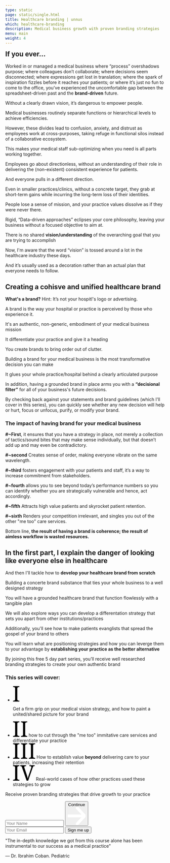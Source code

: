 ```yaml
---
type: static
page: static/single.html
title: Healthcare branding | unnus
which: healthcare-branding
description: Medical business growth with proven branding strategies  
menu: main
weight: 4
---
```

<section class="course-intro">
	<div class="container">
		<div class="course-intro-holder">
			<div class="text-content">
<h2 style="margin-top:0">If you ever...</h2>

<p>Worked in or managed a medical business where “process” overshadows purpose; where colleagues don’t collaborate; where decisions seem disconnected; where expressions get lost in translation; where the spark of inspiration fizzles before it reaches your patients; or where it’s just no fun to come to the office, you’ve experienced the uncomfortable gap between the spreadsheet-driven past and the <b>brand-driven</b> future.</p>

<p>Without a clearly drawn vision, it’s dangerous to empower people.</p>
<p>Medical businesses routinely separate functions or hierarchical levels to achieve efficiencies.</p>
<p>However, these divides lead to confusion, anxiety, and distrust as employees work at cross-purposes, taking refuge in functional silos instead of a collaborative ecosystem.</p>

<p>This makes your medical staff sub-optimizing when you need is all parts working together.</p>

<p>Employees go about directionless, without an understanding of their role in delivering the (non-existent) consistent experience for patients.</p>

<p>And everyone pulls in a different direction.</p>

<p>Even in smaller practices/clinics, without a concrete target, they grab at short-term gains while incurring the long-term loss of their identities.</p>


<p>People lose a sense of mission, and your practice values dissolve as if they were never there.</p>

<p>Rigid, “Data-driven approaches” eclipses your core philosophy, leaving your business without a focused objective to aim at.</p>

<p>There is no shared <b>vision/understanding</b> of the overarching goal that you are trying to accomplish</p>

<p>Now, I'm aware that the word “vision” is tossed around a lot in the healthcare industry these days.</p>

<p>And it’s usually used as a decoration rather than an actual plan that everyone needs to follow.</p>

<h2>Creating a cohisve and unified healthcare brand</h2>
<p><b>What's a brand?</b> Hint: It’s not your hospitl's logo or advertising.</p>
<p>A brand is the way your hospital or practice is perceived by those who experience it.</p>
<p>It's an authentic, non-generic, embodiment of your medical business mission</p>
<p>It differentiate your practice and give it a heading</p>
<p>You create brands to bring order out of clutter.</p>
<p>Building a brand for your medical business is the most transformative decision you can make</p>
<p>It glues your whole practice/hospital behind a clearly articulated purpose</p>
<p>In addition, having a grounded brand in place arms you with a <b>“decisional filter”</b> for all of your business's future decisions.</p>
<p>By checking back against your statements and brand guidelines (which I'll cover in this series), you can quickly see whether any new decision will help or hurt, focus or unfocus, purify, or modify your brand. </p>

<h3>The impact of having brand for your medical business</h3>

<b>#~First</b>, it ensures that you have a strategy in place, not merely a collection of tactics/sound bites that may make sense individually, but that doesn’t add up and may even be contradictory. 

<b>#~second</b> Creates sense of order, making everyone vibrate on the same wavelength.

<b>#~third</b> fosters engagement with your patients and staff, it’s a way to increase commitment from stakeholders. 

<b>#~fourth</b> allows you to see beyond today’s performance numbers so you can identify whether you are strategically vulnerable and hence, act accordingly. 

<b>#~fifth</b> Attracts high value patients and skyrocket patient retention. 

<b>#~sixth</b> Renders your competition irrelevant, and singles you out of the other "me too" care services. 

<p>Bottom line, <b>the result of having a brand is coherence; the result of aimless workflow is wasted resources.</b></p>

<h2>In the first part, I explain the danger of looking like everyone else in healthcare</h2>
<p>And then I'll tackle how to <b>develop your healthcare brand from scratch</b></p>
<p>Building a concerte brand substance that ties your whole business to a well designed strategy</p>
<p>You will have a grounded healthcare brand that function flowlessly with a tangible plan</p>
<p>We will also explore ways you can develop a differentation strategy that sets you apart from other institutions/practices</p>
<p>Additionally, you'll see how to make patients evanglists that spread the gospel of your brand to others</p>
<p>You will learn what are positioning strategies and how you can leverge them to your advantage by <strong>establishing your practice as the better alternative</strong></p>				


<!-- <p>Lists of core values that practices/hospitals publish to help them define their cultures.</p>

<p>They appear to be selected from a short list of about 12 virtues.</p>
<p><b>Our culture is (choose four):</b></p>

<p>Innovative, data-driven, patient-focused, proactive, responsive, honest, trusted, quality-care, progressive, ethical, accountable, and optimistic.</p>

<p>While virutes like the above are admirable, to stand apart requires you to define what makes you unique, not by what makes you admirable.</p>

<p>Having culture in your medical business is critical</p>
<p>However, copy and pasting values won't </p>

 -->

<p>By joining this free 5 day part series, you’ll receive well researched branding strategies to create your own authentic brand</p>

<h3>This series will cover:</h3>
<ul class="course-check">
<li><svg width="21" height="49" viewBox="0 0 21 49" fill="none" xmlns="http://www.w3.org/2000/svg">
<path d="M0.589844 49V46.1445H1.45312C2.22786 46.1445 2.94727 46.0892 3.61133 45.9785C4.29753 45.8678 4.89518 45.6465 5.4043 45.3145C5.91341 44.9603 6.31185 44.4622 6.59961 43.8203C6.88737 43.1784 7.03125 42.3262 7.03125 41.2637V8.19336C7.03125 7.13086 6.88737 6.27865 6.59961 5.63672C6.31185 4.99479 5.91341 4.50781 5.4043 4.17578C4.89518 3.82161 4.29753 3.58919 3.61133 3.47852C2.94727 3.36784 2.22786 3.3125 1.45312 3.3125H0.589844V0.457031H20.3789V3.3125H19.4824C18.7298 3.3125 18.0104 3.36784 17.3242 3.47852C16.638 3.58919 16.0404 3.82161 15.5312 4.17578C15.0443 4.50781 14.6458 4.99479 14.3359 5.63672C14.0482 6.27865 13.9043 7.13086 13.9043 8.19336V41.2637C13.9043 42.3262 14.0482 43.1784 14.3359 43.8203C14.6458 44.4622 15.0443 44.9603 15.5312 45.3145C16.0404 45.6465 16.638 45.8678 17.3242 45.9785C18.0104 46.0892 18.7298 46.1445 19.4824 46.1445H20.3789V49H0.589844Z" fill="black"/>
</svg>

Get a firm grip on your medical vision strategy, and how to paint a united/shared picture for your brand</li>
<li> 
<svg width="46" height="49" viewBox="0 0 46 49" fill="none" xmlns="http://www.w3.org/2000/svg">
<path d="M0.589844 49V46.1445H1.45312C2.22786 46.1445 2.94727 46.0892 3.61133 45.9785C4.29753 45.8678 4.89518 45.6465 5.4043 45.3145C5.91341 44.9603 6.31185 44.4622 6.59961 43.8203C6.88737 43.1784 7.03125 42.3262 7.03125 41.2637V8.19336C7.03125 7.13086 6.88737 6.27865 6.59961 5.63672C6.31185 4.99479 5.91341 4.50781 5.4043 4.17578C4.89518 3.82161 4.29753 3.58919 3.61133 3.47852C2.94727 3.36784 2.22786 3.3125 1.45312 3.3125H0.589844V0.457031H20.3789V3.3125H19.4824C18.7298 3.3125 18.0104 3.36784 17.3242 3.47852C16.638 3.58919 16.0404 3.82161 15.5312 4.17578C15.0443 4.50781 14.6458 4.99479 14.3359 5.63672C14.0482 6.27865 13.9043 7.13086 13.9043 8.19336V41.2637C13.9043 42.3262 14.0482 43.1784 14.3359 43.8203C14.6458 44.4622 15.0443 44.9603 15.5312 45.3145C16.0404 45.6465 16.638 45.8678 17.3242 45.9785C18.0104 46.0892 18.7298 46.1445 19.4824 46.1445H20.3789V49H0.589844ZM25.5586 49V46.1445H26.4219C27.1966 46.1445 27.916 46.0892 28.5801 45.9785C29.2663 45.8678 29.8639 45.6465 30.373 45.3145C30.8822 44.9603 31.2806 44.4622 31.5684 43.8203C31.8561 43.1784 32 42.3262 32 41.2637V8.19336C32 7.13086 31.8561 6.27865 31.5684 5.63672C31.2806 4.99479 30.8822 4.50781 30.373 4.17578C29.8639 3.82161 29.2663 3.58919 28.5801 3.47852C27.916 3.36784 27.1966 3.3125 26.4219 3.3125H25.5586V0.457031H45.3477V3.3125H44.4512C43.6986 3.3125 42.9792 3.36784 42.293 3.47852C41.6068 3.58919 41.0091 3.82161 40.5 4.17578C40.013 4.50781 39.6146 4.99479 39.3047 5.63672C39.0169 6.27865 38.873 7.13086 38.873 8.19336V41.2637C38.873 42.3262 39.0169 43.1784 39.3047 43.8203C39.6146 44.4622 40.013 44.9603 40.5 45.3145C41.0091 45.6465 41.6068 45.8678 42.293 45.9785C42.9792 46.0892 43.6986 46.1445 44.4512 46.1445H45.3477V49H25.5586Z" fill="black"/>
</svg>
how to cut through the "me too" immitative care services and differentiate your practice</li>
<li>
<svg width="71" height="49" viewBox="0 0 71 49" fill="none" xmlns="http://www.w3.org/2000/svg">
<path d="M0.589844 49V46.1445H1.45312C2.22786 46.1445 2.94727 46.0892 3.61133 45.9785C4.29753 45.8678 4.89518 45.6465 5.4043 45.3145C5.91341 44.9603 6.31185 44.4622 6.59961 43.8203C6.88737 43.1784 7.03125 42.3262 7.03125 41.2637V8.19336C7.03125 7.13086 6.88737 6.27865 6.59961 5.63672C6.31185 4.99479 5.91341 4.50781 5.4043 4.17578C4.89518 3.82161 4.29753 3.58919 3.61133 3.47852C2.94727 3.36784 2.22786 3.3125 1.45312 3.3125H0.589844V0.457031H20.3789V3.3125H19.4824C18.7298 3.3125 18.0104 3.36784 17.3242 3.47852C16.638 3.58919 16.0404 3.82161 15.5312 4.17578C15.0443 4.50781 14.6458 4.99479 14.3359 5.63672C14.0482 6.27865 13.9043 7.13086 13.9043 8.19336V41.2637C13.9043 42.3262 14.0482 43.1784 14.3359 43.8203C14.6458 44.4622 15.0443 44.9603 15.5312 45.3145C16.0404 45.6465 16.638 45.8678 17.3242 45.9785C18.0104 46.0892 18.7298 46.1445 19.4824 46.1445H20.3789V49H0.589844ZM25.5586 49V46.1445H26.4219C27.1966 46.1445 27.916 46.0892 28.5801 45.9785C29.2663 45.8678 29.8639 45.6465 30.373 45.3145C30.8822 44.9603 31.2806 44.4622 31.5684 43.8203C31.8561 43.1784 32 42.3262 32 41.2637V8.19336C32 7.13086 31.8561 6.27865 31.5684 5.63672C31.2806 4.99479 30.8822 4.50781 30.373 4.17578C29.8639 3.82161 29.2663 3.58919 28.5801 3.47852C27.916 3.36784 27.1966 3.3125 26.4219 3.3125H25.5586V0.457031H45.3477V3.3125H44.4512C43.6986 3.3125 42.9792 3.36784 42.293 3.47852C41.6068 3.58919 41.0091 3.82161 40.5 4.17578C40.013 4.50781 39.6146 4.99479 39.3047 5.63672C39.0169 6.27865 38.873 7.13086 38.873 8.19336V41.2637C38.873 42.3262 39.0169 43.1784 39.3047 43.8203C39.6146 44.4622 40.013 44.9603 40.5 45.3145C41.0091 45.6465 41.6068 45.8678 42.293 45.9785C42.9792 46.0892 43.6986 46.1445 44.4512 46.1445H45.3477V49H25.5586ZM50.5273 49V46.1445H51.3906C52.1654 46.1445 52.8848 46.0892 53.5488 45.9785C54.235 45.8678 54.8327 45.6465 55.3418 45.3145C55.8509 44.9603 56.2493 44.4622 56.5371 43.8203C56.8249 43.1784 56.9688 42.3262 56.9688 41.2637V8.19336C56.9688 7.13086 56.8249 6.27865 56.5371 5.63672C56.2493 4.99479 55.8509 4.50781 55.3418 4.17578C54.8327 3.82161 54.235 3.58919 53.5488 3.47852C52.8848 3.36784 52.1654 3.3125 51.3906 3.3125H50.5273V0.457031H70.3164V3.3125H69.4199C68.6673 3.3125 67.9479 3.36784 67.2617 3.47852C66.5755 3.58919 65.9779 3.82161 65.4688 4.17578C64.9818 4.50781 64.5833 4.99479 64.2734 5.63672C63.9857 6.27865 63.8418 7.13086 63.8418 8.19336V41.2637C63.8418 42.3262 63.9857 43.1784 64.2734 43.8203C64.5833 44.4622 64.9818 44.9603 65.4688 45.3145C65.9779 45.6465 66.5755 45.8678 67.2617 45.9785C67.9479 46.0892 68.6673 46.1445 69.4199 46.1445H70.3164V49H50.5273Z" fill="black"/>
</svg>
How to establish value <b>beyond</b> delivering care to your patients, increasing their retention</li>
<li>
<svg width="69" height="49" viewBox="0 0 69 49" fill="none" xmlns="http://www.w3.org/2000/svg">
<path d="M0.589844 49V46.1445H1.45312C2.22786 46.1445 2.94727 46.0892 3.61133 45.9785C4.29753 45.8678 4.89518 45.6465 5.4043 45.3145C5.91341 44.9603 6.31185 44.4622 6.59961 43.8203C6.88737 43.1784 7.03125 42.3262 7.03125 41.2637V8.19336C7.03125 7.13086 6.88737 6.27865 6.59961 5.63672C6.31185 4.99479 5.91341 4.50781 5.4043 4.17578C4.89518 3.82161 4.29753 3.58919 3.61133 3.47852C2.94727 3.36784 2.22786 3.3125 1.45312 3.3125H0.589844V0.457031H20.3789V3.3125H19.4824C18.7298 3.3125 18.0104 3.36784 17.3242 3.47852C16.638 3.58919 16.0404 3.82161 15.5312 4.17578C15.0443 4.50781 14.6458 4.99479 14.3359 5.63672C14.0482 6.27865 13.9043 7.13086 13.9043 8.19336V41.2637C13.9043 42.3262 14.0482 43.1784 14.3359 43.8203C14.6458 44.4622 15.0443 44.9603 15.5312 45.3145C16.0404 45.6465 16.638 45.8678 17.3242 45.9785C18.0104 46.0892 18.7298 46.1445 19.4824 46.1445H20.3789V49H0.589844ZM43.3555 49L28.6797 6.89844C28.4362 6.1901 28.1706 5.60352 27.8828 5.13867C27.5951 4.67383 27.263 4.30859 26.8867 4.04297C26.5104 3.77734 26.0788 3.58919 25.5918 3.47852C25.1048 3.36784 24.5293 3.3125 23.8652 3.3125H22.9688V0.457031H41.6621V3.3125H40.1016C38.7292 3.3125 37.6999 3.57812 37.0137 4.10938C36.3496 4.61849 36.0176 5.4375 36.0176 6.56641C36.0176 6.94271 36.0618 7.33008 36.1504 7.72852C36.2611 8.12695 36.4049 8.58073 36.582 9.08984L44.0527 31.1699C44.7389 33.1842 45.3255 35.1432 45.8125 37.0469C46.2995 38.9284 46.7311 40.6882 47.1074 42.3262C47.4616 40.6882 47.8822 38.9505 48.3691 37.1133C48.8561 35.276 49.4759 33.2949 50.2285 31.1699L57.7324 9.55469C57.9095 9.0013 58.0534 8.47005 58.1641 7.96094C58.2747 7.45182 58.3301 7.00911 58.3301 6.63281C58.3301 5.45964 57.9538 4.61849 57.2012 4.10938C56.4707 3.57812 55.3529 3.3125 53.8477 3.3125H52.2871V0.457031H68.8555V3.3125H67.5605C66.8965 3.3125 66.321 3.37891 65.834 3.51172C65.3691 3.64453 64.9375 3.91016 64.5391 4.30859C64.1628 4.6849 63.8086 5.21615 63.4766 5.90234C63.1445 6.58854 62.7904 7.48503 62.4141 8.5918L48.3359 49H43.3555Z" fill="black"/>
</svg>
Real-world cases of how other practices used these strategies to grow</li>
</ul>

</div>

<div class="form-content">

<form method="post" accept-charset="UTF-8" action="https://www.aweber.com/scripts/addlead.pl" class="fixed-form af-form-wrapper">
	<p class="light-headline">Receive proven branding strategies that drive growth to your practice</p>
<!-- multi step -->

<div class="form-container  initial-active-area">
<div class="steps-wrapper">
  <div class="question-submission af-body af-standards" id="af-body-812149649">
    <div class="submission first-step home-header-form">
 <input required="required" placeholder="Your Name" id="awf_field-108467594"  type="text" name="name" class="text input-s" value=""  onfocus=" if (this.value == '') { this.value = ''; }" onblur="if (this.value == '') { this.value='';} " tabindex="500" />
      <button class="first next btn-s btn-3">
      	Continue <svg viewBox="0 0 59 58" xmlns="http://www.w3.org/2000/svg" fill-rule="evenodd" clip-rule="evenodd" stroke-linecap="round" stroke-linejoin="round" stroke-miterlimit="1.5"><g fill="none" stroke="#fff" stroke-width="9.38"><path d="M2.688 28.863h50.054M31.231 2.688l24.576 26.175-24.576 26.175"/></g></svg>
      </button>
    </div>
    <div class="submission second-step">
  <input required="required" placeholder="Your Email" class="text tags input-s" id="awf_field-108467595" type="email" name="email" value="" tabindex="501" onfocus=" if (this.value == '') { this.value = ''; }" onblur="if (this.value == '') { this.value='';} " />
		<button class="second next btn-s">Sign me up</button>
    </div>
  </div>
</div>													
</div>
<!-- multi step -->

<div class="form-quote">
	<p>"The in-depth knowledge we got from this course alone has been instrumental to our success as a medical practice"</p>
	<div class="mini-avatar-testimonial">
			<div class="mini-avatar-image">
			</div>
	    <span>— Dr. Ibrahim Coban. Pediatric</span>
	  </div>
</div>
<div style="display: none;">
<input type="hidden" name="meta_web_form_id" value="812149649" />
<input type="hidden" name="meta_split_id" value="" />
<input type="hidden" name="listname" value="awlist5746932" />
<input type="hidden" name="redirect" value="https://www.unnus.com/acknowledgment" id="redirect_8446ff3eca1bc3243a231d877a368cc9" />

<input type="hidden" name="meta_adtracking" value="" />
<input type="hidden" name="meta_message" value="1" />
<input type="hidden" name="meta_required" value="name,email" />
<input type="hidden" name="meta_forward_vars" value="1" />
<input type="hidden" name="meta_tooltip" value="" />
</div>
</form>		

</div>				
</div>
</div>
</section>
<!-- 
<section class="course-content">
	<h2 class="reveal-text">What's inside the course?</h2>
	<div class="container">
		<div class="module-holder">
				<div class="row">
					<div class="lesson">
						<svg viewBox="0 0 210 192" xmlns="http://www.w3.org/2000/svg" fill-rule="evenodd" clip-rule="evenodd" stroke-linejoin="round" stroke-miterlimit="2"><path d="M206.005 140.597a3.062 3.062 0 003.062-3.063v-24.749a3.062 3.062 0 00-3.062-3.063h-3.581a3.063 3.063 0 000 6.125h.518v18.625h-39.249v-18.625h24.44a3.062 3.062 0 000-6.125h-1.752V96.284a3.062 3.062 0 00-3.062-3.062h-75.723v-11.2h31.587a3.062 3.062 0 003.062-3.062V60.81c0-10.786-8.775-19.562-19.562-19.562h-2.272c4.793-4.337 7.81-10.603 7.81-17.561C128.221 10.626 117.595 0 104.534 0 91.473 0 80.847 10.626 80.847 23.687c0 6.958 3.017 13.224 7.81 17.561h-2.272c-10.787 0-19.562 8.776-19.562 19.562v18.15a3.062 3.062 0 003.063 3.062h31.585v11.2H25.749a3.061 3.061 0 00-3.062 3.062v13.438h-1.752a3.063 3.063 0 000 6.125h24.44v18.625H6.125v-18.625h.519a3.062 3.062 0 000-6.125H3.063A3.063 3.063 0 000 112.785v24.749a3.063 3.063 0 003.063 3.063h19.624v20.272H3.063A3.063 3.063 0 000 163.932v24.749a3.062 3.062 0 003.063 3.062h45.373a3.061 3.061 0 003.062-3.062v-24.749a3.062 3.062 0 00-3.062-3.063H28.811v-20.272h19.626a3.063 3.063 0 003.062-3.063v-24.749a3.063 3.063 0 00-3.062-3.063H28.812V99.347h72.659v10.374H81.847a3.061 3.061 0 00-3.062 3.062v24.749a3.062 3.062 0 003.062 3.063h19.624v20.275H81.847a3.063 3.063 0 00-3.063 3.063v24.749a3.063 3.063 0 003.063 3.063h15.541a3.062 3.062 0 000-6.125H84.909v-18.625h39.249v18.625H111.68a3.062 3.062 0 100 6.125h15.541a3.062 3.062 0 003.062-3.063v-24.749a3.062 3.062 0 00-3.062-3.063h-19.625v-20.275h19.624a3.063 3.063 0 003.063-3.063v-24.749a3.062 3.062 0 00-3.063-3.062h-19.624V99.347h72.66v10.375h-19.625a3.063 3.063 0 00-3.063 3.063v24.749a3.063 3.063 0 003.063 3.063h19.625v20.272h-19.624a3.063 3.063 0 00-3.063 3.063v24.749a3.062 3.062 0 003.063 3.062h45.373a3.061 3.061 0 003.062-3.062v-24.749a3.062 3.062 0 00-3.062-3.063h-19.624v-20.272h19.624zM86.972 23.687c0-9.684 7.878-17.562 17.562-17.562 9.683 0 17.561 7.878 17.561 17.562 0 9.683-7.878 17.562-17.561 17.562-9.684 0-17.562-7.879-17.562-17.562zM72.947 60.811c0-7.409 6.028-13.437 13.437-13.437h36.299c7.409 0 13.437 6.028 13.437 13.437v15.087h-11.2V70.71a3.062 3.062 0 00-6.125 0v5.188H90.271V70.71a3.061 3.061 0 10-6.125 0v5.188H72.947V60.811zM45.373 185.618H6.125v-18.624h39.248v18.624zm78.785-51.148H84.91v-18.624h39.248v18.624zm78.784 51.148h-39.248v-18.624h39.248v18.624z" fill="#fff" fill-rule="nonzero"/></svg>						
						<h4>1. Internal Branding</h4>
						<p class="p-black">We'll explore what is internal branding and how to use it to develop solid values for your practice</p>
					</div>
					<div class="lesson">
						<svg viewBox="0 0 197 197" xmlns="http://www.w3.org/2000/svg" fill-rule="evenodd" clip-rule="evenodd" stroke-linejoin="round" stroke-miterlimit="2"><g fill="#fff" fill-rule="nonzero"><g stroke="#000"><path d="M1.566 158.405l8.615 11.486-9.001 21.001a3.243 3.243 0 002.983 4.526c.536 0 1.075-.132 1.563-.403L70.662 159.3a3.238 3.238 0 001.683-2.844 3.24 3.24 0 00-1.683-2.844L5.726 117.898a3.241 3.241 0 00-3.744.439 3.243 3.243 0 00-.802 3.684l9.001 21.001-8.615 11.486a3.25 3.25 0 000 3.897zm14.675 13.825l30.48-7.172-35.858 19.722 5.378-12.55zm30.48-24.375l-30.48-7.172-5.378-12.55 35.858 19.722zm-31.495-.738l39.693 9.339-39.693 9.34-7.004-9.34 7.004-9.339z" stroke-width="1.83"/><path d="M143.775.611c-27.549 0-50.095 21.572-51.784 48.702H83.43l-8.789-8.789-4.591 4.591 4.198 4.198H60.982c-18.799 0-34.091 15.294-34.091 34.091s15.292 34.091 34.091 34.091h35.993l8.789 8.789 4.592-4.591-4.198-4.198h61.967c9.845 0 17.858 8.011 17.858 17.857 0 9.847-8.013 17.858-17.858 17.858h-29.5l-8.789-8.79-4.591 4.592 4.198 4.198H78.839v6.493h50.604l-4.198 4.198 4.591 4.591 8.789-8.789h29.5c13.428 0 24.351-10.923 24.351-24.351 0-13.428-10.923-24.351-24.351-24.351h-61.967l4.198-4.197-4.592-4.592-8.789 8.789H60.982c-15.216 0-27.598-12.379-27.598-27.597 0-15.218 12.382-27.598 27.598-27.598h13.266l-4.198 4.198 4.591 4.591 8.789-8.789h8.561c1.689 27.13 24.235 48.702 51.784 48.702 28.643 0 51.948-23.305 51.948-51.948 0-28.644-23.305-51.949-51.948-51.949zm0 97.403c-23.969 0-43.615-18.659-45.291-42.208h9.74c1.648 18.175 16.953 32.468 35.551 32.468 19.693 0 35.714-16.021 35.714-35.714 0-19.694-16.021-35.715-35.714-35.715-18.598 0-33.903 14.293-35.551 32.468h-9.74c1.676-23.549 21.322-42.208 45.291-42.208 25.064 0 45.454 20.39 45.454 45.455 0 25.064-20.39 45.454-45.454 45.454zm-7.445-33.419l9.74-9.74a3.246 3.246 0 000-4.591l-9.74-9.74-4.591 4.591 4.198 4.198h-21.192c1.622-14.588 14.015-25.974 29.03-25.974 16.113 0 29.221 13.109 29.221 29.221 0 16.111-13.108 29.221-29.221 29.221-15.015 0-27.408-11.387-29.03-25.975h21.192l-4.198 4.198 4.591 4.591z" stroke-width="1.22"/></g><path d="M163.255 52.56c0-10.743-8.738-19.481-19.48-19.481v6.493c7.162 0 12.987 5.827 12.987 12.988s-5.825 12.987-12.987 12.987v6.493c10.742 0 19.48-8.738 19.48-19.48z"/></g></svg>						
						<h4>2. Positioning Strategies</h4>
						<p class="p-black">Explore untapped opportunities providers have yet to take advantage of by leveraging positioning strategies.</p>
					</div>
					<div class="lesson">
						<svg viewBox="0 0 242 252" xmlns="http://www.w3.org/2000/svg" fill-rule="evenodd" clip-rule="evenodd" stroke-linejoin="round" stroke-miterlimit="2"><path d="M54.378 159.245l-.019-.001h-6.17v-.994c8.815-4.821 14.808-14.182 14.808-24.918v-9.536c.02-.221.02-.444 0-.666v-4.608c0-15.649-12.731-28.381-28.381-28.381-15.637 0-28.359 12.711-28.38 28.342l-.002.039v4.417c-.05.349-.05.701 0 1.046v9.348l.002.039c.014 10.719 6.002 20.063 14.806 24.878v.994h-6.17c-7.484 0-13.573 6.089-13.573 13.574v14.809a3.702 3.702 0 003.702 3.702H64.23a3.702 3.702 0 003.702-3.702v-14.809c0-7.478-6.079-13.563-13.554-13.573zM34.615 97.544c8.655 0 16.101 5.269 19.302 12.766a3.698 3.698 0 00-3.466.016c-2.335 1.251-9.732 4.497-15.836 4.497-7.282 0-15.403-4.429-15.48-4.472a3.701 3.701 0 00-3.926.214c3.141-7.632 10.655-13.021 19.406-13.021zm-20.978 35.787l-.001-.019v-8.662l4.822-6.396c3.574 1.602 9.917 3.973 16.157 3.973 6.242 0 12.732-2.378 16.383-3.972l4.594 6.375v8.701c0 11.567-9.41 20.977-20.977 20.977s-20.978-9.409-20.978-20.977zm27.148 27.698v1.917a6.176 6.176 0 01-6.169 6.17 6.177 6.177 0 01-6.17-6.17v-1.917a28.33 28.33 0 006.17.684c2.118 0 4.182-.241 6.169-.684zm19.744 22.895H8.702v-11.107a6.176 6.176 0 016.17-6.169h6.687c1.615 5.69 6.855 9.872 13.057 9.872 6.201 0 11.44-4.181 13.056-9.872h6.677l.01.001a6.177 6.177 0 016.17 6.169v11.106zm175.22-21.566v-43.582c0-.04-.005-.079-.006-.118.001-.046.007-.091.007-.137a28.208 28.208 0 00-5.19-16.329 3.623 3.623 0 00-.423-.594c-5.178-6.949-13.456-11.458-22.769-11.458-15.649 0-28.381 12.731-28.381 28.381 0 .04.005.078.006.118-.001.045-.007.091-.007.137v14.559l.001.019v29.004c-3.012 2.491-4.936 6.256-4.936 10.462v14.809a3.703 3.703 0 003.702 3.702h59.23a3.702 3.702 0 003.702-3.702v-14.808c0-4.206-1.923-7.971-4.936-10.463zm-7.422-44.555l-11.676-5.079 9.248-4.021a20.84 20.84 0 012.428 9.1zm-20.959-20.259a20.877 20.877 0 0113.757 5.162l-34.716 15.097c.381-11.235 9.634-20.259 20.959-20.259zm-20.978 28.34h.001l20.979-9.123 20.975 9.123.001 7.45c0 11.568-9.41 20.978-20.978 20.978-11.567 0-20.977-9.41-20.977-20.978l-.001-.019v-7.431zm41.956 26.546v6.876h0c-.4-.036-.805-.058-1.215-.059l-.019-.001h-6.171v-.994a28.563 28.563 0 007.405-5.822zm-14.808 8.602v1.917a6.177 6.177 0 01-6.17 6.17 6.177 6.177 0 01-6.17-6.17v-1.918a28.34 28.34 0 006.171.684c2.119 0 4.181-.241 6.169-.683zm-19.744-2.78v.994h-6.169c-.416 0-.827.022-1.234.059v-6.875a28.57 28.57 0 007.403 5.822zm39.487 25.675h-51.826V172.82a6.177 6.177 0 016.17-6.17h6.686c1.615 5.691 6.855 9.873 13.057 9.873 6.2 0 11.44-4.181 13.055-9.872h6.688a6.177 6.177 0 016.17 6.17v11.106h0zm-80.188 29.615l-.019-.001h-11.106v-9.288c8.965-6.509 14.809-17.065 14.809-28.966v-22.212c0-21.092-17.161-38.252-38.253-38.252-21.076 0-38.226 17.135-38.251 38.205-.002.141.004.281.017.42l.014.095c.011.087.022.173.039.257.013.071.033.139.051.208.011.045.021.092.034.137.024.077.052.152.08.227l.04.109c.029.072.063.141.097.21.019.039.036.078.056.116.032.06.067.116.101.174.029.046.055.094.085.139.03.045.063.087.094.131.04.055.078.11.121.163.027.033.056.064.084.095.052.059.102.118.157.174.026.026.053.049.081.075.059.056.118.112.182.166.034.028.07.053.105.079.059.046.116.092.178.134.067.045.137.085.207.127.032.019.064.041.097.059.117.065.238.122.363.174.893.377 1.773.717 2.648 1.038v17.753c0 11.9 5.844 22.455 14.807 28.965v9.289H88.906l-.019.001c-10.198.01-18.49 8.309-18.49 18.509v14.806a3.702 3.702 0 003.702 3.702h93.781a3.702 3.702 0 003.702-3.702v-14.806c.001-10.201-8.292-18.5-18.489-18.51zm-34.569-91.315c14.502 0 26.692 10.061 29.973 23.568-.369-.24-.745-.466-1.136-.664-5.874-2.971-12.488-.423-20.147 2.529-10.355 3.989-23.13 8.902-39.43 2.933 1.269-15.853 14.566-28.366 30.74-28.366zm-25.913 53.06v-15.602c15.418 3.292 27.791-1.467 37.265-5.118 6.259-2.411 11.202-4.318 14.142-2.829 2.097 1.061 3.897 4.214 5.354 9.363v14.186c0 10.042-5.246 18.876-13.139 23.923l-.05.032a28.197 28.197 0 01-15.191 4.427c-15.65 0-28.381-12.733-28.381-28.382zm41.954 33.104v6.563l-5.903 2.951-3.968-2.645v-4.379a35.488 35.488 0 009.871-2.49zm-17.275 2.49v4.379l-3.968 2.645-5.905-2.951v-6.564a35.46 35.46 0 009.873 2.491zm46.892 32.274H77.803v-11.104c0-6.124 4.983-11.106 11.106-11.106l.01-.001h13.923l9.026 4.512h.002l.063.032c.055.027.111.047.167.072.069.03.137.063.208.089.091.034.182.06.275.085.046.013.092.03.139.041.125.03.251.052.378.069.016.002.033.007.05.009.145.017.291.027.436.027l.005-.001h.002c.02 0 .04-.003.06-.004.151-.002.3-.011.449-.032.082-.011.162-.034.243-.05.088-.019.177-.033.262-.058.079-.023.155-.055.232-.082.09-.033.179-.063.265-.102.067-.03.13-.066.195-.1.096-.051.191-.102.283-.16.02-.012.041-.021.061-.034l5.35-3.567 5.35 3.567c.02.013.04.022.06.034.093.06.19.111.288.162.063.034.126.069.189.098.089.04.181.071.273.104.074.027.149.058.225.08.088.025.178.04.268.059.079.016.158.039.238.049.149.021.298.03.45.033.02 0 .04.004.06.004h.006c.145 0 .291-.009.436-.027.018-.002.036-.007.053-.009a3.74 3.74 0 00.375-.069c.048-.011.095-.028.143-.042.091-.026.181-.05.271-.083.071-.027.139-.06.209-.09.056-.025.112-.044.166-.071l.063-.032h.002l9.024-4.512h13.924l.01.001c6.123 0 11.106 4.982 11.106 11.106v11.103zm-43.19-162.883a3.701 3.701 0 00-3.702 3.702v19.745a3.702 3.702 0 007.404 0V83.974a3.702 3.702 0 00-3.702-3.702zM83.974 25.975H34.615a3.703 3.703 0 00-3.702 3.702v49.362a3.703 3.703 0 007.404 0v-45.66h45.657a3.702 3.702 0 000-7.404zm123.394 0h-49.357a3.702 3.702 0 00-.001 7.404h45.656v45.66a3.702 3.702 0 007.404 0V29.677a3.701 3.701 0 00-3.702-3.702zM120.991 1.299c-14.289 0-25.913 11.624-25.913 25.912a25.876 25.876 0 009.873 20.342v16.183c0 .029.004.056.005.085a3.355 3.355 0 00.026.37 3.746 3.746 0 00.062.362c.013.058.03.116.045.174.016.058.033.117.052.175.019.056.04.112.061.168a3.111 3.111 0 00.147.33 3.382 3.382 0 00.177.313 3.328 3.328 0 00.335.449l.052.065 4.934 5.43c.018.02.038.036.057.056.051.053.104.105.158.156.04.037.08.075.121.11.052.045.107.087.163.13.045.034.09.07.137.102.056.039.114.074.172.109.048.03.095.061.144.087.065.036.133.068.201.1.043.021.085.044.13.063.091.039.185.072.279.104.023.007.044.017.066.024.351.111.725.171 1.112.171h14.809c.121 0 .242-.006.363-.018.053-.006.105-.015.157-.023.067-.009.133-.017.199-.03.06-.011.118-.028.177-.043.058-.014.115-.027.173-.044.058-.017.115-.039.173-.06.056-.02.112-.038.167-.061.055-.023.108-.049.161-.074.056-.026.111-.051.166-.079.052-.028.102-.06.152-.089.052-.032.106-.061.157-.095.053-.036.104-.075.155-.113.045-.034.091-.065.134-.101.062-.05.12-.104.178-.158.028-.026.057-.048.084-.075l.02-.02.002-.001 4.993-4.915.008-.01c.075-.074.145-.152.214-.233l.036-.039c.077-.093.149-.19.216-.29.03-.045.056-.092.083-.137.036-.058.072-.114.105-.174.026-.048.047-.098.071-.148.029-.059.06-.118.085-.18.019-.045.034-.092.051-.138.025-.067.051-.134.073-.203.012-.042.021-.084.032-.127.02-.075.041-.148.057-.224a3.3 3.3 0 00.051-.341c.005-.039.005-.08.008-.119.006-.087.013-.174.013-.261l.001-.015V47.49a25.89 25.89 0 009.792-20.279c0-14.288-11.624-25.912-25.912-25.912zm8.718 61.38l-2.829 2.785h-11.654l-2.87-3.159V58.06h17.353v4.619zm1.635-20.121a3.594 3.594 0 00-.297.223c-.048.04-.093.084-.139.127-.041.038-.085.074-.125.114-.053.054-.102.111-.152.168-.029.033-.059.065-.087.099-.047.058-.09.118-.134.177-.027.038-.056.075-.081.114-.037.055-.069.111-.103.168-.028.048-.058.096-.084.145-.026.049-.048.099-.072.148-.029.061-.058.12-.083.182-.017.043-.031.086-.047.129-.026.071-.052.141-.074.213-.012.041-.021.082-.032.124-.019.074-.039.147-.054.223-.011.054-.017.109-.025.163-.01.064-.022.126-.028.191a3.886 3.886 0 00-.018.374v5.016h-5.015V33.382h3.702a3.702 3.702 0 000-7.404h-14.809a3.702 3.702 0 000 7.404h3.702v17.274h-4.935v-4.975c0-.123-.006-.247-.019-.369-.006-.066-.019-.129-.029-.193-.008-.053-.013-.108-.025-.161a2.967 2.967 0 00-.061-.247c-.009-.033-.015-.068-.026-.101a3.443 3.443 0 00-.081-.229l-.04-.111c-.028-.066-.06-.13-.09-.194-.022-.044-.042-.091-.066-.135a3.312 3.312 0 00-.089-.151c-.033-.054-.063-.109-.098-.162-.027-.039-.056-.076-.084-.114-.043-.06-.084-.119-.132-.176-.028-.035-.06-.067-.09-.101a3.352 3.352 0 00-.151-.165c-.052-.053-.109-.102-.165-.151-.033-.031-.064-.062-.099-.091a3.82 3.82 0 00-.3-.223 18.496 18.496 0 01-8.229-15.395c.001-10.206 8.305-18.51 18.511-18.51s18.509 8.303 18.509 18.51a18.505 18.505 0 01-8.156 15.346z" fill="#fff" fill-rule="nonzero" stroke="#000" stroke-width="2.6"/></svg>						
						<h4>3. Brand Persona</h4>
						<p class="p-black">Visualize your healthcare brand </p>
					</div>
				</div>
				<div class="row">
					<div class="lesson">
						<svg viewBox="0 0 225 214" xmlns="http://www.w3.org/2000/svg" fill-rule="evenodd" clip-rule="evenodd" stroke-linejoin="round" stroke-miterlimit="2"><g fill="#fff" fill-rule="nonzero" stroke="#000" stroke-width="3.82"><path d="M61.051 135.004a4.32 4.32 0 001.58-5.898 4.319 4.319 0 10-1.58 5.898z"/><path d="M43.355 164.807l21.746 37.666c4.692 8.137 15.247 11.149 23.595 6.323 8.26-4.773 11.098-15.327 6.32-23.593l-12.954-22.44 11.218-6.477a4.32 4.32 0 001.581-5.899l-5.615-9.725c.669-.13 5.072-.994 82.706-16.223 9.597-.521 15.347-11.018 10.5-19.409l-14.351-24.855 9.171-13.89c.9-1.367.954-3.123.136-4.539l-8.636-14.958a4.327 4.327 0 00-3.999-2.151l-16.612.997L132.23 18.04c-2.308-3.998-6.442-6.418-11.056-6.476l-.166-.001c-4.459 0-8.508 2.219-10.906 5.972L53.695 89.392l-36.671 21.172c-14.423 8.324-19.419 26.827-11.063 41.289 7.634 13.224 23.729 18.426 37.394 12.954zm44.184 24.715c2.385 4.126.973 9.405-3.164 11.795-4.151 2.401-9.438.926-11.796-3.16l-21.589-37.4 14.957-8.636c24.987 43.285 21.19 36.708 21.592 37.401zm-9.795-34.24l-4.318-7.479 7.479-4.318 4.318 7.479-7.479 4.318zm84.884-101.865l5.967 10.336-5.321 8.059-10.286-17.817 9.64-.578zM117.324 22.27c1.159-1.896 2.998-2.092 3.743-2.071.737.008 2.574.237 3.682 2.157l50.224 86.992c1.636 2.832-.353 6.393-3.633 6.474-.589.013-.861.119-2.369.401l-53.126-92.018c1.115-1.434 1.258-1.572 1.479-1.935zm-7.225 9.255l49.914 86.456-75.331 14.775-22.906-39.673 48.323-61.558zM13.44 147.535a21.56 21.56 0 01-2.898-10.773c0-7.701 4.139-14.873 10.8-18.719l33.655-19.431 21.59 37.394-33.655 19.433c-10.311 5.951-23.54 2.405-29.492-7.904z"/><path d="M47.673 137.742a4.317 4.317 0 00-5.898-1.58l-7.479 4.318a4.324 4.324 0 01-5.898-1.581 4.32 4.32 0 00-7.479 4.318c3.554 6.157 11.481 8.327 17.695 4.741l7.479-4.318a4.317 4.317 0 001.58-5.898zM216.572 20.799l-24.061 13.389a4.319 4.319 0 004.2 7.546l24.059-13.389a4.317 4.317 0 10-4.198-7.546zM214.049 65.52l-16.683-4.469a4.318 4.318 0 10-2.235 8.34l16.685 4.47a4.317 4.317 0 102.233-8.341zM172.124 5.111l-4.475 16.685a4.319 4.319 0 008.343 2.236l4.473-16.684a4.319 4.319 0 00-8.341-2.237z"/></g></svg>						
						<h4>4. Commuinication Framework</h4>
						<p class="p-black">Lorem , porro, magnam repellendus eius delectus nesciunt ut est cumque cupiditate fugiat laudantium.</p>
					</div>
					<div class="lesson">
						<svg viewBox="0 0 227 227" xmlns="http://www.w3.org/2000/svg" fill-rule="evenodd" clip-rule="evenodd" stroke-linejoin="round" stroke-miterlimit="2"><path d="M185.406 111.258c-3.985-5.978-6.663-13.977-6.663-19.907 0-6.726-4.62-12.391-10.912-13.995v-7.727a3.637 3.637 0 00-3.637-3.637h-7.64c-1.689-8.29-9.038-14.549-17.82-14.549-11.12 0-19.421-3.328-22.207-8.901-1.233-2.465-5.275-2.465-6.507 0-2.787 5.573-11.088 8.901-22.207 8.901-8.782 0-16.131 6.259-17.82 14.549h-7.64a3.638 3.638 0 00-3.638 3.637v7.712c-6.262 1.582-10.911 7.263-10.911 14.01 0 5.93-2.679 13.929-6.663 19.907a3.631 3.631 0 000 4.035c3.985 5.977 6.663 13.976 6.663 19.906 0 6.726 4.619 12.391 10.911 13.995v7.727a3.637 3.637 0 003.638 3.637h7.64c1.689 8.29 9.038 14.549 17.82 14.549 12.618 0 19.326.375 22.009 8.425a3.638 3.638 0 006.902 0c2.683-8.05 9.391-8.425 22.009-8.425 8.782 0 16.131-6.259 17.82-14.549h7.641a3.637 3.637 0 003.637-3.637v-7.711c6.262-1.582 10.911-7.264 10.911-14.011 0-5.93 2.679-13.929 6.664-19.906a3.635 3.635 0 000-4.035zm-13.938 23.941c0 3.955-3.218 7.173-7.274 7.173a3.637 3.637 0 00-3.637 3.638v7.274h-7.275a3.637 3.637 0 00-3.637 3.637c0 6.017-4.894 10.912-10.911 10.912-9.679 0-19.623 0-25.461 6.999-5.837-6.999-15.781-6.999-25.46-6.999-6.017 0-10.911-4.895-10.911-10.912a3.637 3.637 0 00-3.637-3.637H65.99v-7.274c0-2.009-1.73-3.638-3.738-3.638-3.955 0-7.173-3.218-7.173-7.173 0-6.688-2.556-15.06-6.618-21.924 4.062-6.864 6.618-15.236 6.618-21.925 0-3.954 3.218-7.172 7.274-7.172a3.637 3.637 0 003.637-3.638v-7.274h7.275a3.638 3.638 0 003.637-3.637c0-6.017 4.894-10.912 10.911-10.912 11.28 0 20.22-2.996 25.46-8.375 5.241 5.379 14.181 8.375 25.461 8.375 6.017 0 10.911 4.895 10.911 10.912a3.638 3.638 0 003.637 3.637h7.275v7.274c0 2.009 1.73 3.638 3.738 3.638 3.955 0 7.173 3.218 7.173 7.172 0 6.689 2.556 15.061 6.618 21.925-4.062 6.864-6.618 15.236-6.618 21.924z" fill="#fff" fill-rule="nonzero" stroke="#000" stroke-width="1.99"/><path fill="#fff" stroke="#000" stroke-width="1.99" d="M109.636 22.345h7.274v10.912h-7.274zM216.175 5.216l-14.549 14.549 5.143 5.143 14.549-14.549-5.143-5.143zM207.84 109.638h14.549v7.274H207.84zM109.636 4.16h7.274v10.912h-7.274zM193.291 109.638h7.274v7.274h-7.274zM192.529 76.508l-6.72 2.785 2.785 6.72 6.72-2.785-2.785-6.72zM187.856 33.544l-10.287 10.287 5.144 5.144L193 38.688l-5.144-5.144zM172.423 48.991l-5.144 5.143 5.144 5.144 5.144-5.144-5.144-5.143zM143.32 31.242l-2.785 6.72 6.72 2.784 2.785-6.72-6.72-2.784zM222.766 63.979l-23.52 9.746 2.784 6.72 23.52-9.746-2.784-6.72zM155.845 1l-9.746 23.52 6.72 2.785 9.746-23.52L155.845 1zM10.368 5.226L5.224 10.37l14.549 14.549 5.144-5.144L10.368 5.226zM4.158 109.638h14.549v7.274H4.158zM25.981 109.638h7.274v7.274h-7.274zM34.025 76.501l-2.783 6.721 6.72 2.783 2.784-6.72-6.721-2.784zM38.703 33.547l-5.144 5.144 10.287 10.287 5.144-5.144-10.287-10.287zM54.121 48.977l-5.144 5.144 5.144 5.144 5.144-5.144-5.144-5.144zM83.233 31.232l-6.72 2.785 2.785 6.72 6.72-2.785-2.785-6.72zM3.777 63.984L.993 70.705l23.523 9.743 2.784-6.721-23.523-9.743zM70.703.993l-6.721 2.784L73.726 27.3l6.72-2.784L70.703.993zM109.636 193.293h7.274v10.912h-7.274zM206.768 201.629l-5.144 5.144 14.549 14.549 5.144-5.144-14.549-14.549zM109.636 211.479h7.274v10.912h-7.274zM188.594 140.519l-2.784 6.721 6.721 2.784 2.783-6.721-6.72-2.784zM182.712 177.571l-5.144 5.144 10.288 10.287 5.143-5.143-10.287-10.288zM172.409 167.271l-5.144 5.144 5.144 5.144 5.144-5.144-5.144-5.144zM147.253 185.811l-6.72 2.784 2.785 6.72 6.72-2.784-2.785-6.72zM202.031 146.126l-2.784 6.721 23.523 9.744 2.783-6.721-23.522-9.744zM152.832 199.267l-6.721 2.783 9.743 23.523 6.721-2.784-9.743-23.522zM19.79 201.63L5.241 216.179l5.144 5.144 14.549-14.549-5.144-5.144zM37.954 140.536l-6.72 2.784 2.785 6.72 6.72-2.784-2.785-6.72zM43.846 177.572l-10.287 10.287 5.143 5.144 10.288-10.287-5.144-5.144zM54.111 167.264l-5.144 5.144 5.144 5.143 5.143-5.143-5.143-5.144zM79.293 185.82l-2.784 6.72 6.72 2.785 2.784-6.72-6.72-2.785zM24.513 146.101l-23.52 9.746 2.785 6.72 23.52-9.746-2.785-6.72zM73.706 199.244l-9.746 23.52 6.72 2.784 9.747-23.52-6.721-2.784z"/><path d="M136.505 113.275L148.64 96.7a3.643 3.643 0 00.215-3.968 3.656 3.656 0 00-3.543-1.797l-20.424 2.222-8.286-18.795a3.634 3.634 0 00-3.329-2.17c-1.442 0-2.747.85-3.328 2.17l-8.286 18.795-20.424-2.222a3.672 3.672 0 00-3.543 1.797 3.643 3.643 0 00.215 3.968l12.135 16.575-12.135 16.575a3.643 3.643 0 00-.215 3.968 3.644 3.644 0 003.543 1.797l20.424-2.222 8.286 18.795a3.634 3.634 0 003.328 2.17c1.443 0 2.748-.85 3.329-2.17l8.286-18.795 20.424 2.222a3.63 3.63 0 003.543-1.797 3.643 3.643 0 00-.215-3.968l-12.135-16.575zm-13.478 12.599a3.649 3.649 0 00-3.721 2.149l-6.033 13.684-6.033-13.684a3.634 3.634 0 00-3.721-2.149l-14.87 1.618 8.836-12.067a3.64 3.64 0 000-4.298l-8.836-12.068 14.87 1.618c1.554.16 3.08-.7 3.721-2.149l6.033-13.684 6.034 13.684a3.66 3.66 0 003.72 2.149l14.871-1.618-8.836 12.068a3.64 3.64 0 000 4.298l8.836 12.067-14.871-1.618z" fill="#fff" fill-rule="nonzero" stroke="#000" stroke-width="1.99"/></svg>						
						<h4>5. External Branding</h4>
						<p class="p-black">Lorem , porro, magnam repellendus eius delectus nesciunt ut est cumque cupiditate fugiat laudantium.</p>
					</div>
					<div class="lesson">
						<svg viewBox="0 0 163 215" xmlns="http://www.w3.org/2000/svg" fill-rule="evenodd" clip-rule="evenodd" stroke-linejoin="round" stroke-miterlimit="2"><g fill="#fff" fill-rule="nonzero" stroke="#000" stroke-width="1.99"><path d="M84.367 173.85h-6.67a3.335 3.335 0 110-6.67h13.34v-6.67h-6.67v-6.67h-6.67v6.67c-5.525 0-10.005 4.48-10.005 10.005s4.48 10.005 10.005 10.005h6.67a3.335 3.335 0 010 6.67h-13.34v6.67h6.67v6.67h6.67v-6.67c5.525 0 10.005-4.48 10.005-10.005s-4.48-10.005-10.005-10.005zM93.395 82.83l-4.716-4.716-4.312 4.312V60.462h-6.67v21.964l-4.312-4.312-4.716 4.716 12.363 12.362L93.395 82.83z"/><path d="M81.032 140.501c-20.261 0-36.685 16.424-36.685 36.684 0 20.261 16.424 36.685 36.685 36.685 20.26 0 36.684-16.424 36.684-36.685-.024-20.251-16.434-36.66-36.684-36.684zm0 66.699c-16.577 0-30.015-13.438-30.015-30.015 0-16.577 13.438-30.014 30.015-30.014 16.577 0 30.014 13.437 30.014 30.014-.019 16.569-13.445 29.995-30.014 30.015zM92.888 6.543L89.185.993l-8.153 5.436L72.878.993l-3.703 5.55 11.857 7.904 11.856-7.904zM92.888 24.885l-3.703-5.55-8.153 5.436-8.154-5.436-3.703 5.55 11.857 7.904 11.856-7.904zM136.242 6.543l-3.703-5.55-8.153 5.436-8.153-5.436-3.703 5.55 11.856 7.904 11.856-7.904zM136.242 24.885l-3.703-5.55-8.153 5.436-8.153-5.436-3.703 5.55 11.856 7.904 11.856-7.904zM49.534 6.543L45.831.993l-8.154 5.436L29.524.993l-3.703 5.55 11.856 7.904 11.857-7.904zM49.534 24.885l-3.703-5.55-8.154 5.436-8.153-5.436-3.703 5.55 11.856 7.904 11.857-7.904zM64.357 134.767l33.35-8.337v-21.233l43.354-43.354V40.452H21.003v21.391l43.354 43.354v29.57zM27.673 59.081V47.122h106.718v11.959l-43.354 43.354v18.786l-20.01 5.002v-23.788L27.673 59.081zM154.401 133.831h6.67v80.039h-6.67zM141.061 147.171h6.67v66.699h-6.67zM.993 133.831h6.67v80.039H.993zM14.333 147.171h6.67v66.699h-6.67zM127.721 160.51h6.67v53.359h-6.67zM27.673 160.51h6.67v53.359h-6.67zM27.673 147.171h6.67v6.67h-6.67zM14.333 133.831h6.67v6.67h-6.67zM.993 120.491h6.67v6.67H.993zM127.721 147.171h6.67v6.67h-6.67zM141.061 133.831h6.67v6.67h-6.67zM154.401 120.491h6.67v6.67h-6.67z"/></g></svg>						
						<h4>6. Branding ROI</h4>
						<p class="p-black">Lorem , porro, magnam repellendus eius delectus nesciunt ut est cumque cupiditate fugiat laudantium.</p>
					</div>
				</div>
		</div>
	</div>
</section>
 -->